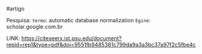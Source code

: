 #artigo

Pesquisa:
``termo``: automatic database normalization 
``Egine``: scholar.google.com.br



LINK: https://citeseerx.ist.psu.edu/document?repid=rep1&type=pdf&doi=9551fb9485381c799da9a3a3bc37a97f2c5fbe4c 